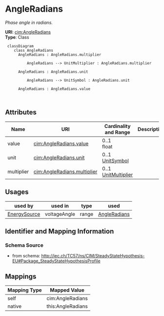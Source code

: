 # AngleRadians


_Phase angle in radians._





**URI**: [cim:AngleRadians](http://iec.ch/TC57/CIM100#AngleRadians)<br />
**Type**: Class




```mermaid
 classDiagram
    class AngleRadians
      AngleRadians : AngleRadians.multiplier
        
          AngleRadians --> UnitMultiplier : AngleRadians.multiplier
        
      AngleRadians : AngleRadians.unit
        
          AngleRadians --> UnitSymbol : AngleRadians.unit
        
      AngleRadians : AngleRadians.value
        
      
```




<!-- no inheritance hierarchy -->


## Attributes


| Name | URI | Cardinality and Range | Description | Inheritance |
| ---  | --- | --- | --- | --- |
| value | [cim:AngleRadians.value](http://iec.ch/TC57/CIM100#AngleRadians.value) | 0..1 <br />  float  |  | direct |
| unit | [cim:AngleRadians.unit](http://iec.ch/TC57/CIM100#AngleRadians.unit) | 0..1 <br />  [UnitSymbol](UnitSymbol.md)  |  | direct |
| multiplier | [cim:AngleRadians.multiplier](http://iec.ch/TC57/CIM100#AngleRadians.multiplier) | 0..1 <br />  [UnitMultiplier](UnitMultiplier.md)  |  | direct |





## Usages

| used by | used in | type | used |
| ---  | --- | --- | --- |
| [EnergySource](EnergySource.md) | voltageAngle | range | [AngleRadians](AngleRadians.md) |






## Identifier and Mapping Information







### Schema Source


* from schema: http://iec.ch/TC57/ns/CIM/SteadyStateHypothesis-EU#Package_SteadyStateHypothesisProfile





## Mappings

| Mapping Type | Mapped Value |
| ---  | ---  |
| self | cim:AngleRadians |
| native | this:AngleRadians |





